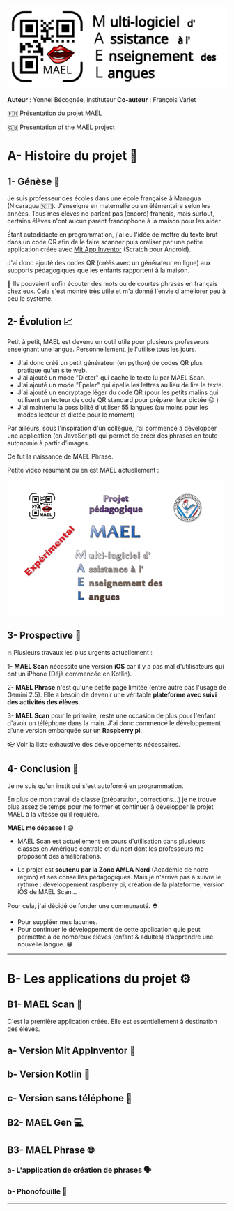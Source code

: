 

![](./readme_assets/Logo-MAEL-alpha-H.svg)

**Auteur** : Yonnel Bécognée, instituteur
**Co-auteur** : François Varlet

:fr: Présentation du projet MAEL

:gb: Presentation of the MAEL project

# A- Histoire du projet :book:

## 1- Génèse :milky_way:

Je suis professeur des écoles dans une école française à Managua (Nicaragua :nicaragua:). J'enseigne en maternelle ou en élémentaire selon les années. Tous mes élèves ne parlent pas (encore) français, mais surtout, certains élèves n'ont aucun parent francophone à la maison pour les aider.

Étant autodidacte en programmation, j'ai eu l'idée de mettre du texte brut dans un code QR afin de le faire scanner puis oraliser par une petite application créée avec [Mit App Inventor](https://appinventor.mit.edu/) (Scratch pour Android).

J'ai donc ajouté des codes QR (créés avec un générateur en ligne) aux supports pédagogiques que les enfants rapportent à la maison. 

:tada: Ils pouvaient enfin écouter des mots ou de courtes phrases en français chez eux. Cela s'est montré très utile et m'a donné l'envie d'améliorer peu à peu le système.

## 2- Évolution :chart_with_upwards_trend:

Petit à petit, MAEL est devenu un outil utile pour plusieurs professeurs enseignant une langue. Personnellement, je l'utilise tous les jours.

- J'ai donc créé un petit générateur (en python) de codes QR plus pratique qu'un site web.
- J'ai ajouté un mode "Dicter" qui cache le texte lu par MAEL Scan.
- J'ai ajouté un mode "Épeler" qui épelle les lettres au lieu de lire le texte.
- J'ai ajouté un encryptage léger du code QR (pour les petits malins qui utilisent un lecteur de code QR standard pour préparer leur dictée :stuck_out_tongue_winking_eye: )
- J'ai maintenu la possibilité d'utiliser 55 langues (au moins pour les modes lecteur et dictée pour le moment)

Par ailleurs, sous l'inspiration d'un collègue, j'ai commencé à développer une application (en JavaScript) qui permet de créer des phrases en toute autonomie à partir d'images.

Ce fut la naissance de MAEL Phrase.

Petite vidéo résumant où en est MAEL actuellement :

[![IMAGE ALT TEXT HERE](./readme_assets/Video_thumb.png)](https://www.youtube.com/watch?v=qW8FHrZ1HIo)

## 3- Prospective :eyes:

:fire: Plusieurs travaux les plus urgents actuellement :

1- **MAEL Scan** nécessite une version **iOS** car il y a pas mal d'utilisateurs qui ont un iPhone (Déjà commencée en Kotlin).

2- **MAEL Phrase** n'est qu'une petite page limitée (entre autre pas l'usage de Gemini 2.5). Elle a besoin de devenir une véritable **plateforme avec suivi des activités des élèves**.

3- **MAEL Scan** pour le primaire, reste une occasion de plus pour l'enfant d'avoir un téléphone dans la main. J'ai donc commencé le développement d'une version embarquée sur un **Raspberry pi**.

:eyeglasses: Voir la liste exhaustive des développements nécessaires.


## 4- Conclusion :checkered_flag:


Je ne suis qu'un instit qui s'est autoformé en programmation. 

En plus de mon travail de classe (préparation, corrections...) je ne trouve plus assez de temps pour me former et continuer à développer le projet MAEL à la vitesse qu'il requière. 

**MAEL me dépasse !** :sweat_smile:

- MAEL Scan est actuellement en cours d'utilisation dans plusieurs classes en Amérique centrale et du nort dont les professeurs me proposent des améliorations.

- Le projet est **soutenu par la Zone AMLA Nord** (Académie de notre région) et ses conseillés pédagogiques. Mais je n'arrive pas à suivre le rythme : développement raspberry pi, création de la plateforme, version iOS de MAEL Scan...

Pour cela, j'ai décidé de fonder une communauté. :rescue_worker_helmet:

- Pour suppléer mes lacunes. 
- Pour continuer le développement de cette application quie peut permettre à de nombreux élèves (enfant & adultes) d'apprendre une nouvelle langue. :grin:

---

# B- Les applications du projet :gear:

## B1- MAEL Scan :iphone:
C'est la première application créée. Elle est essentiellement à destination des élèves.
## a- Version Mit AppInventor :child:
## b- Version Kotlin :green_apple:
## c- Version sans téléphone :no_mobile_phones:

## B2- MAEL Gen :computer:

## B3- MAEL Phrase :globe_with_meridians:

### a- L'application de création de phrases :speaking_head:

### b- Phonofouille :mag_right:

---





